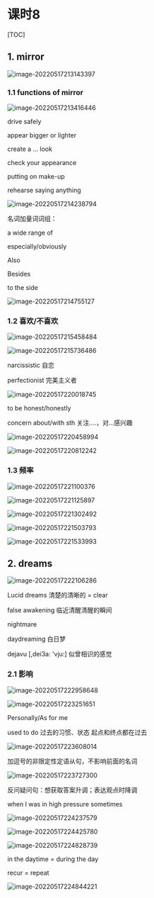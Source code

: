 # 课时8

[TOC]



## 1. mirror

![image-20220517213143397](/Users/oker/go/src/github.com/xiangjianmeng/IELTS/speaking/img/image-20220517213143397.png)

### 1.1 functions of mirror

![image-20220517213416446](/Users/oker/go/src/github.com/xiangjianmeng/IELTS/speaking/img/image-20220517213416446.png)



drive safely

appear bigger or lighter

create a ... look

check your appearance 

putting on make-up

rehearse saying anything 

![image-20220517214238794](/Users/oker/go/src/github.com/xiangjianmeng/IELTS/speaking/img/image-20220517214238794.png)

名词加量词词组：

a wide range of

especially/obviously

Also

Besides

to the side

![image-20220517214755127](/Users/oker/go/src/github.com/xiangjianmeng/IELTS/speaking/img/image-20220517214755127.png)

### 1.2 喜欢/不喜欢

![image-20220517215458484](/Users/oker/go/src/github.com/xiangjianmeng/IELTS/speaking/img/image-20220517215458484.png)

![image-20220517215736486](/Users/oker/go/src/github.com/xiangjianmeng/IELTS/speaking/img/image-20220517215736486.png)

narcissistic 自恋

perfectionist 完美主义者

![image-20220517220018745](/Users/oker/go/src/github.com/xiangjianmeng/IELTS/speaking/img/image-20220517220018745.png)

to be honest/honestly

concern about/with sth 关注....，对...感兴趣

![image-20220517220458994](/Users/oker/go/src/github.com/xiangjianmeng/IELTS/speaking/img/image-20220517220458994.png)

![image-20220517220812242](/Users/oker/go/src/github.com/xiangjianmeng/IELTS/speaking/img/image-20220517220812242.png)

### 1.3 频率

![image-20220517221100376](/Users/oker/go/src/github.com/xiangjianmeng/IELTS/speaking/img/image-20220517221100376.png)

![image-20220517221125897](/Users/oker/go/src/github.com/xiangjianmeng/IELTS/speaking/img/image-20220517221125897.png)

![image-20220517221302492](/Users/oker/go/src/github.com/xiangjianmeng/IELTS/speaking/img/image-20220517221302492.png)

![image-20220517221503793](/Users/oker/go/src/github.com/xiangjianmeng/IELTS/speaking/img/image-20220517221503793.png)

![image-20220517221533993](/Users/oker/go/src/github.com/xiangjianmeng/IELTS/speaking/img/image-20220517221533993.png)

## 2. dreams

![image-20220517222106286](/Users/oker/go/src/github.com/xiangjianmeng/IELTS/speaking/img/image-20220517222106286.png)



Lucid dreams 清楚的清晰的 = clear

false awakening  临近清醒清醒的瞬间

nightmare  

daydreaming  白日梦

dejavu  [,dei3a: 'vju:] 似曾相识的感觉



### 2.1 影响

![image-20220517222958648](/Users/oker/go/src/github.com/xiangjianmeng/IELTS/speaking/img/image-20220517222958648.png)

![image-20220517223251651](/Users/oker/go/src/github.com/xiangjianmeng/IELTS/speaking/img/image-20220517223251651.png)

Personally/As for me

used to do 过去的习惯、状态  起点和终点都在过去



![image-20220517223608014](/Users/oker/go/src/github.com/xiangjianmeng/IELTS/speaking/img/image-20220517223608014.png)

加逗号的非限定性定语从句，不影响前面的名词



![image-20220517223727300](/Users/oker/go/src/github.com/xiangjianmeng/IELTS/speaking/img/image-20220517223727300.png)

反问疑问句：想获取答案升调；表达观点时降调



when I was in high pressure sometimes





![image-20220517224237579](/Users/oker/go/src/github.com/xiangjianmeng/IELTS/speaking/img/image-20220517224237579.png)

![image-20220517224425780](/Users/oker/go/src/github.com/xiangjianmeng/IELTS/speaking/img/image-20220517224425780.png)

![image-20220517224828739](/Users/oker/go/src/github.com/xiangjianmeng/IELTS/speaking/img/image-20220517224828739.png)



in the daytime = during the day

recur = repeat



![image-20220517224844221](/Users/oker/go/src/github.com/xiangjianmeng/IELTS/speaking/img/image-20220517224844221.png)
